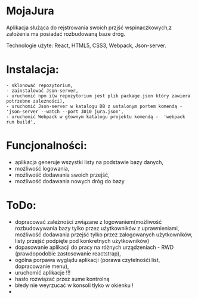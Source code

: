#   MojaJura

Aplikacja służąca do rejstrowania swoich przjść wspinaczkowych,z założenia ma posiadać rozbudowaną baze dróg.

Technologie użyte: React, HTML5, CSS3, Webpack, Json-server.

# Instalacja: 
    - sklonować repozytorium,
    - zainstalować Json-server,
    - uruchomić npm i(w repozytorium jest plik package.json który zawiera potrzebne zależności),
    - uruchomić Json-server w katalogu DB z ustalonym portem komendą -  'json-server --watch --port 3010 jura.json',
    - uruchomić Webpack w głownym katalogu projektu komendą -  'webpack run build',
    
# Funcjonalności:
  - aplikacja generuje wszystki listy na podstawie bazy danych,
  - możliwość logowania,
  - możliwość dodawania swoich przejść,
  - możliwość dodawania nowych dróg do bazy


# ToDo:
- dopracować zależności związane z logowaniem(możliwość rozbudowywania bazy tylko przez użytkowników z uprawnieniami, możliwość   dodawania przejść tylko przez zalogowanych użytkowników, listy przejść podpięte pod konkretnych użytkowników)
- dopasowanie aplikacji do pracy na różnych urządzeniach - RWD (prawdopodobie zastosowanie reactstrap),
- ogólna porpawa wyglądu aplikacji (porawa czytelnośći list, dopracowanie menu),
- uruchomić aplikacje !!!
- hasło rozwiązać przez sume kontrolną
- błedy nie weyrzucać w konsoli tlyko w okienku !
- 
 

  
